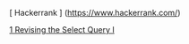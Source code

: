 [ Hackerrank ] 
(https://www.hackerrank.com/)

[1 Revising the Select Query I
](https://www.hackerrank.com/challenges/revising-the-select-query/problem/)
